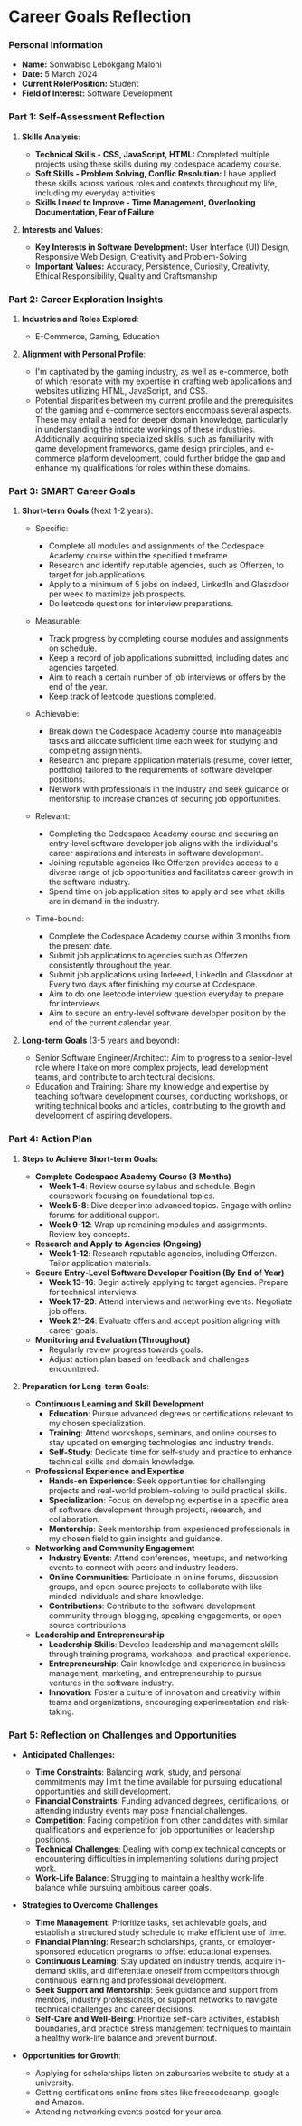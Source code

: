 # Career Goals Reflection

### Personal Information

- **Name:** Sonwabiso Lebokgang Maloni
- **Date:** 5 March 2024
- **Current Role/Position:** Student 
- **Field of Interest:** Software Development

### Part 1: Self-Assessment Reflection

1. **Skills Analysis**:
    
    - __Technical Skills - CSS, JavaScript, HTML:__ Completed multiple projects using these skills during my codespace academy course.
    - __Soft Skills - Problem Solving, Conflic Resolution:__ I have applied these skills across various roles and contexts throughout my life, including my everyday activities.
    - __Skills I need to Improve - Time Management, Overlooking Documentation, Fear of Failure__ 
2. **Interests and Values**:
    
    - __Key Interests in Software Development:__ User Interface (UI) Design, Responsive Web Design, Creativity and Problem-Solving
    - __Important Values:__ Accuracy, Persistence, Curiosity, Creativity, Ethical Responsibility, Quality and Craftsmanship

### Part 2: Career Exploration Insights

1. **Industries and Roles Explored**:
    
    - E-Commerce, Gaming, Education
      
2. **Alignment with Personal Profile**:
    
    - I'm captivated by the gaming industry, as well as e-commerce, both of which resonate with my expertise in crafting web applications and websites utilizing HTML, JavaScript, and CSS.
    - Potential disparities between my current profile and the prerequisites of the gaming and e-commerce sectors encompass several aspects. These may entail a need for deeper domain knowledge, particularly in understanding the intricate workings of these industries. Additionally, acquiring specialized skills, such as familiarity with game development frameworks, game design principles, and e-commerce platform development, could further bridge the gap and enhance my qualifications for roles within these domains.

### Part 3: SMART Career Goals

1. **Short-term Goals** (Next 1-2 years):
    
    - Specific:
      - Complete all modules and assignments of the Codespace Academy course within the specified timeframe.
      - Research and identify reputable agencies, such as Offerzen, to target for job applications.
      - Apply to a minimum of 5 jobs on indeed, LinkedIn and Glassdoor per week to maximize job prospects.
      - Do leetcode questions for interview preparations.
    - Measurable:
      - Track progress by completing course modules and assignments on schedule.
      - Keep a record of job applications submitted, including dates and agencies targeted.
      - Aim to reach a certain number of job interviews or offers by the end of the year.
      - Keep track of leetcode questions completed.

    - Achievable:
      - Break down the Codespace Academy course into manageable tasks and allocate sufficient time each week for studying and completing assignments.
      - Research and prepare application materials (resume, cover letter, portfolio) tailored to the requirements of software developer positions.
      - Network with professionals in the industry and seek guidance or mentorship to increase chances of securing job opportunities.
  
    - Relevant:
      - Completing the Codespace Academy course and securing an entry-level software developer job aligns with the individual's career aspirations and interests in software development.
      - Joining reputable agencies like Offerzen provides access to a diverse range of job opportunities and facilitates career growth in the software industry.
      - Spend time on job application sites to apply and see what skills are in demand in the industry.

    - Time-bound:
      - Complete the Codespace Academy course within 3 months from the present date.
      - Submit job applications to agencies such as Offerzen consistently throughout the year.
      - Submit job applications using Indeeed, LinkedIn and Glassdoor at Every two days after finishing my course at Codespace.
      - Aim to do one leetcode interview question everyday to prepare for interviews. 
      - Aim to secure an entry-level software developer position by the end of the current calendar year.

2. **Long-term Goals** (3-5 years and beyond):
    
    - Senior Software Engineer/Architect: Aim to progress to a senior-level role where I take on more complex projects, lead development teams, and contribute to architectural decisions.
    - Education and Training: Share my knowledge and expertise by teaching software development courses, conducting workshops, or writing technical books and articles, contributing to the growth and development of aspiring developers.

### Part 4: Action Plan

1. **Steps to Achieve Short-term Goals:**
    - __Complete Codespace Academy Course (3 Months)__
        - **Week 1-4**: Review course syllabus and schedule. Begin coursework focusing on foundational topics.
        - **Week 5-8**: Dive deeper into advanced topics. Engage with online forums for additional support.
        - **Week 9-12**: Wrap up remaining modules and assignments. Review key concepts.
    - __Research and Apply to Agencies (Ongoing)__
        - **Week 1-12**: Research reputable agencies, including Offerzen. Tailor application materials.
    - __Secure Entry-Level Software Developer Position (By End of Year)__
        - **Week 13-16**: Begin actively applying to target agencies. Prepare for technical interviews.
        - **Week 17-20**: Attend interviews and networking events. Negotiate job offers.
        - **Week 21-24**: Evaluate offers and accept position aligning with career goals.
    - __Monitoring and Evaluation (Throughout)__
        - Regularly review progress towards goals.
        - Adjust action plan based on feedback and challenges encountered.
    
2. **Preparation for Long-term Goals**:
   -  __Continuous Learning and Skill Development__
        - **Education**: Pursue advanced degrees or certifications relevant to my chosen specialization.
        - **Training**: Attend workshops, seminars, and online courses to stay updated on emerging technologies and industry trends.
        - **Self-Study**: Dedicate time for self-study and practice to enhance technical skills and domain knowledge.
    - __Professional Experience and Expertise__
        - **Hands-on Experience**: Seek opportunities for challenging projects and real-world problem-solving to build practical skills.
        - **Specialization**: Focus on developing expertise in a specific area of software development through projects, research, and collaboration.
        - **Mentorship**: Seek mentorship from experienced professionals in my chosen field to gain insights and guidance.
    - __Networking and Community Engagement__
        - **Industry Events**: Attend conferences, meetups, and networking events to connect with peers and industry leaders.
        - **Online Communities**: Participate in online forums, discussion groups, and open-source projects to collaborate with like-minded individuals and share knowledge.
        - **Contributions**: Contribute to the software development community through blogging, speaking engagements, or open-source contributions.
   -  __Leadership and Entrepreneurship__
        - **Leadership Skills**: Develop leadership and management skills through training programs, workshops, and practical experience.
        - **Entrepreneurship**: Gain knowledge and experience in business management, marketing, and entrepreneurship to pursue ventures in the software industry.
        - **Innovation**: Foster a culture of innovation and creativity within teams and organizations, encouraging experimentation and risk-taking.

### Part 5: Reflection on Challenges and Opportunities

- __Anticipated Challenges:__
    - **Time Constraints**: Balancing work, study, and personal commitments may limit the time available for pursuing educational opportunities and skill development.
    - **Financial Constraints**: Funding advanced degrees, certifications, or attending industry events may pose financial challenges.
    - **Competition**: Facing competition from other candidates with similar qualifications and experience for job opportunities or leadership positions.
    - **Technical Challenges**: Dealing with complex technical concepts or encountering difficulties in implementing solutions during project work.
    - **Work-Life Balance**: Struggling to maintain a healthy work-life balance while pursuing ambitious career goals.

- __Strategies to Overcome Challenges__
   - **Time Management**: Prioritize tasks, set achievable goals, and establish a structured study schedule to make efficient use of time.
   - **Financial Planning**: Research scholarships, grants, or employer-sponsored education programs to offset educational expenses.
   - **Continuous Learning**: Stay updated on industry trends, acquire in-demand skills, and differentiate oneself from competitors through continuous learning and professional development.
   - **Seek Support and Mentorship**: Seek guidance and support from mentors, industry professionals, or support networks to navigate technical challenges and career decisions.
   - **Self-Care and Well-Being**: Prioritize self-care activities, establish boundaries, and practice stress management techniques to maintain a healthy work-life balance and prevent burnout.

- **Opportunities for Growth**:
    - Applying for scholarships listen on zabursaries website to study at a university.
    - Getting certifications online from sites like freecodecamp, google and Amazon.
    - Attending networking events posted for your area.
